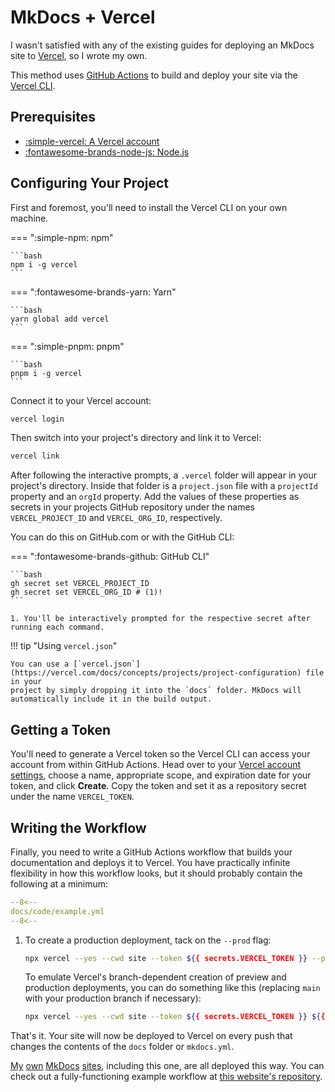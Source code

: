 # MkDocs + Vercel

I wasn't satisfied with any of the existing guides for deploying an MkDocs site to [Vercel](https://vercel.com/), so
I wrote my own.

This method uses [GitHub Actions](https://github.com/features/actions) to build and deploy your site via the [Vercel CLI](https://vercel.com/docs/cli).

## Prerequisites

- [:simple-vercel: A Vercel account](https://vercel.com/signup)
- [:fontawesome-brands-node-js: Node.js](https://nodejs.org)

## Configuring Your Project

First and foremost, you'll need to install the Vercel CLI on your own machine.

=== ":simple-npm: npm"

    ```bash
    npm i -g vercel
    ```

=== ":fontawesome-brands-yarn: Yarn"

    ```bash
    yarn global add vercel
    ```

=== ":simple-pnpm: pnpm"

    ```bash
    pnpm i -g vercel
    ```

Connect it to your Vercel account:

```bash
vercel login
```

Then switch into your project's directory and link it to Vercel:

```bash
vercel link
```

After following the interactive prompts, a `.vercel` folder will appear in your project's directory.
Inside that folder is a `project.json` file with a `projectId` property and an `orgId` property. Add the values of
these properties as secrets in your projects GitHub repository under the names `VERCEL_PROJECT_ID` and `VERCEL_ORG_ID`,
respectively.

You can do this on GitHub.com or with the GitHub CLI:

=== ":fontawesome-brands-github: GitHub CLI"

    ```bash
    gh secret set VERCEL_PROJECT_ID
    gh secret set VERCEL_ORG_ID # (1)!
    ```

    1. You'll be interactively prompted for the respective secret after running each command.

!!! tip "Using `vercel.json`"

    You can use a [`vercel.json`](https://vercel.com/docs/concepts/projects/project-configuration) file in your
    project by simply dropping it into the `docs` folder. MkDocs will
    automatically include it in the build output.

## Getting a Token

You'll need to generate a Vercel token so the Vercel CLI can access your account from within GitHub Actions. Head over
to your [Vercel account settings](https://vercel.com/account/tokens), choose a name, appropriate scope, and expiration
date for your token, and click **Create**. Copy the token and set it as a repository secret under the name
`VERCEL_TOKEN`.

## Writing the Workflow

Finally, you need to write a GitHub Actions workflow that builds your documentation and deploys it to Vercel.
You have practically infinite flexibility in how this workflow looks, but it should probably contain the following
at a minimum:

```yaml
--8<--
docs/code/example.yml
--8<--
```

1.  To create a production deployment, tack on the `--prod` flag:

    ```bash
    npx vercel --yes --cwd site --token ${{ secrets.VERCEL_TOKEN }} --prod
    ```

    To emulate Vercel's branch-dependent creation of preview and production deployments, you can do something like this
    (replacing `main` with your production branch if necessary):

    ```bash
    npx vercel --yes --cwd site --token ${{ secrets.VERCEL_TOKEN }} ${{ github.ref == 'refs/heads/main' && '--prod'||'' }}
    ```

That's it. Your site will now be deployed to Vercel on every push that changes the contents of the `docs` folder or
`mkdocs.yml`.

[My](https://3515.games) [own](https://restagainsthumanity.com) [MkDocs](https://pekora.celsiusnarhwal.dev) [sites](https://celsiusnarhwal.dev), including this one, are all deployed this way.
You can check out a fully-functioning example workflow at [this website's repository](https://github.com/celsiusnarhwal/mkdocs-vercel/blob/main/.github/workflows/docs.yml).

